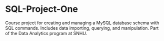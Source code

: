 # SQL-Project-One
Course project for creating and managing a MySQL database schema with SQL commands. Includes data importing, querying, and manipulation. Part of the Data Analytics program at SNHU.
